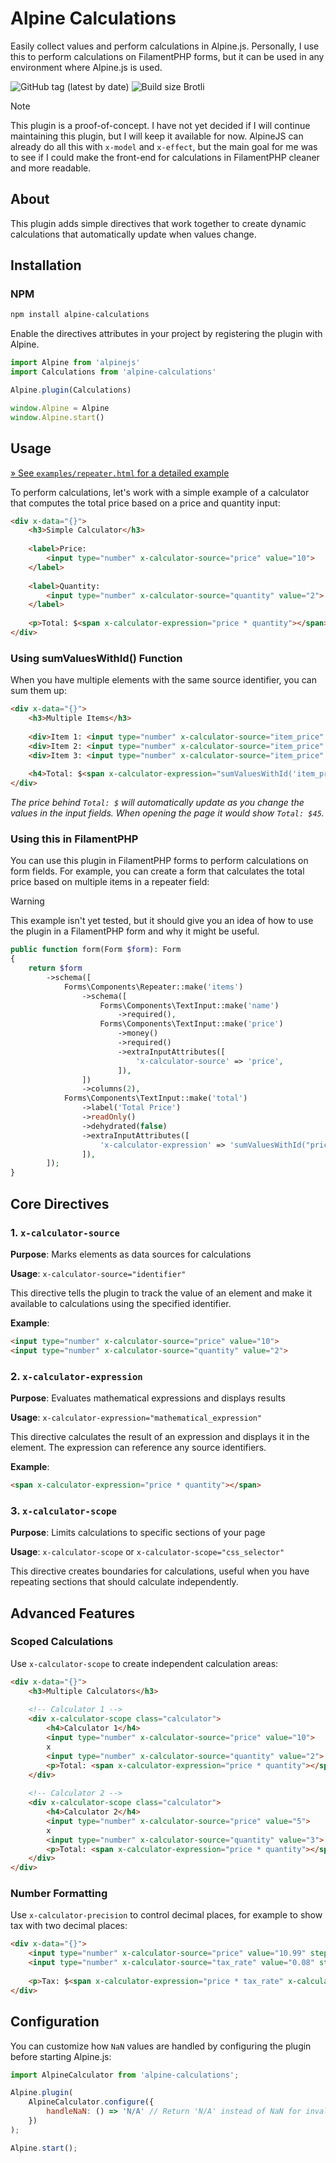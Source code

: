# Alpine Calculations

Easily collect values and perform calculations in Alpine.js. Personally, I use this to perform calculations on
FilamentPHP forms, but it can be used in any environment where Alpine.js is used.

![GitHub tag (latest by date)](https://img.shields.io/github/v/tag/luttje/alpine-calculations?label=version&style=flat-square)
![Build size Brotli](https://img.badgesize.io/luttje/alpine-calculations/master/dist/alpine-calculations.js.svg?compression=gzip&style=flat-square&color=green)

> [!NOTE]
> This plugin is a proof-of-concept. I have not yet decided if I will continue maintaining this plugin, but I will keep it available
> for now.
> AlpineJS can already do all this with `x-model` and `x-effect`, but the main goal for me was to see if I could make the
> front-end for calculations in FilamentPHP cleaner and more readable.

## About

This plugin adds simple directives that work together to create dynamic calculations that automatically update when values change.

## Installation

### NPM

```bash
npm install alpine-calculations
```

Enable the directives attributes in your project by registering the plugin with Alpine.

```js
import Alpine from 'alpinejs'
import Calculations from 'alpine-calculations'

Alpine.plugin(Calculations)

window.Alpine = Alpine
window.Alpine.start()
```

## Usage

[&raquo; See `examples/repeater.html` for a detailed example](examples/repeater.html)

To perform calculations, let's work with a simple example of a calculator that computes the total price based on a price and quantity input:

```html
<div x-data="{}">
    <h3>Simple Calculator</h3>
    
    <label>Price: 
        <input type="number" x-calculator-source="price" value="10">
    </label>
    
    <label>Quantity: 
        <input type="number" x-calculator-source="quantity" value="2">
    </label>
    
    <p>Total: $<span x-calculator-expression="price * quantity"></span></p>
</div>
```

### Using sumValuesWithId() Function

When you have multiple elements with the same source identifier, you can sum them up:

```html
<div x-data="{}">
    <h3>Multiple Items</h3>
    
    <div>Item 1: <input type="number" x-calculator-source="item_price" value="10"></div>
    <div>Item 2: <input type="number" x-calculator-source="item_price" value="15"></div>
    <div>Item 3: <input type="number" x-calculator-source="item_price" value="20"></div>
    
    <h4>Total: $<span x-calculator-expression="sumValuesWithId('item_price')"></span></h4>
</div>
```

*The price behind `Total: $` will automatically update as you change the values in the input fields. When opening the page it would show `Total: $45`.*

### Using this in FilamentPHP

You can use this plugin in FilamentPHP forms to perform calculations on form fields. For example, you can create a form that calculates
the total price based on multiple items in a repeater field:

> [!WARNING]
> This example isn't yet tested, but it should give you an idea of how to use the plugin in a FilamentPHP form and why it might be useful.

```php
public function form(Form $form): Form
{
    return $form
        ->schema([
            Forms\Components\Repeater::make('items')
                ->schema([
                    Forms\Components\TextInput::make('name')
                        ->required(),
                    Forms\Components\TextInput::make('price')
                        ->money()
                        ->required()
                        ->extraInputAttributes([
                            'x-calculator-source' => 'price',
                        ]),
                ])
                ->columns(2),
            Forms\Components\TextInput::make('total')
                ->label('Total Price')
                ->readOnly()
                ->dehydrated(false)
                ->extraInputAttributes([
                    'x-calculator-expression' => 'sumValuesWithId("price")',
                ]),
        ]);
}
```

## Core Directives

### 1. `x-calculator-source`

**Purpose**: Marks elements as data sources for calculations

**Usage**: `x-calculator-source="identifier"`

This directive tells the plugin to track the value of an element and make it available to calculations using the specified identifier.

**Example**:

```html
<input type="number" x-calculator-source="price" value="10">
<input type="number" x-calculator-source="quantity" value="2">
```

### 2. `x-calculator-expression`

**Purpose**: Evaluates mathematical expressions and displays results

**Usage**: `x-calculator-expression="mathematical_expression"`

This directive calculates the result of an expression and displays it in the element. The expression can reference any source identifiers.

**Example**:

```html
<span x-calculator-expression="price * quantity"></span>
```

### 3. `x-calculator-scope`

**Purpose**: Limits calculations to specific sections of your page

**Usage**: `x-calculator-scope` or `x-calculator-scope="css_selector"`

This directive creates boundaries for calculations, useful when you have repeating sections that should calculate independently.

## Advanced Features

### Scoped Calculations

Use `x-calculator-scope` to create independent calculation areas:

```html
<div x-data="{}">
    <h3>Multiple Calculators</h3>
    
    <!-- Calculator 1 -->
    <div x-calculator-scope class="calculator">
        <h4>Calculator 1</h4>
        <input type="number" x-calculator-source="price" value="10">
        x
        <input type="number" x-calculator-source="quantity" value="2">
        <p>Total: <span x-calculator-expression="price * quantity"></span></p>
    </div>
    
    <!-- Calculator 2 -->
    <div x-calculator-scope class="calculator">
        <h4>Calculator 2</h4>
        <input type="number" x-calculator-source="price" value="5">
        x
        <input type="number" x-calculator-source="quantity" value="3">
        <p>Total: <span x-calculator-expression="price * quantity"></span></p>
    </div>
</div>
```

### Number Formatting

Use `x-calculator-precision` to control decimal places, for example to show tax with two decimal places:

```html
<div x-data="{}">
    <input type="number" x-calculator-source="price" value="10.99" step="0.01">
    <input type="number" x-calculator-source="tax_rate" value="0.08" step="0.01">
    
    <p>Tax: $<span x-calculator-expression="price * tax_rate" x-calculator-precision="2"></span></p>
</div>
```

## Configuration

You can customize how `NaN` values are handled by configuring the plugin before starting Alpine.js:

```javascript
import AlpineCalculator from 'alpine-calculations';

Alpine.plugin(
    AlpineCalculator.configure({
        handleNaN: () => 'N/A' // Return 'N/A' instead of NaN for invalid calculations
    })
);

Alpine.start();
```
